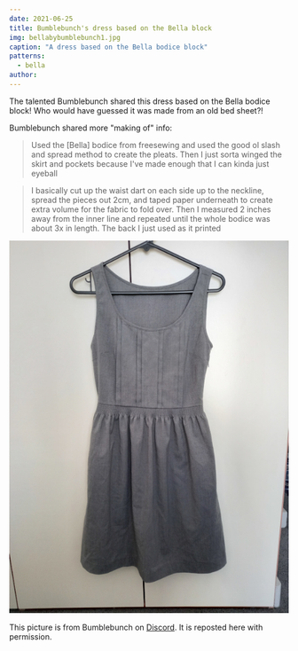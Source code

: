 ```yaml
---
date: 2021-06-25
title: Bumblebunch's dress based on the Bella block
img: bellabybumblebunch1.jpg
caption: "A dress based on the Bella bodice block"
patterns:
  - bella
author:
---
```


The talented Bumblebunch shared this dress based on the Bella bodice block! Who would have guessed it was made from an old bed sheet?!

Bumblebunch shared more "making of" info:

> Used the [Bella] bodice from freesewing and used the good ol slash and spread method to create the pleats. Then I just sorta winged the skirt and pockets because I've made enough that I can kinda just eyeball

> I basically cut up the waist dart on each side up to the neckline, spread the pieces out 2cm, and taped paper underneath to create extra volume for the fabric to fold over. Then I measured 2 inches away from the inner line and repeated until the whole bodice was about 3x in length. The back I just used as it printed

![Another view](bellabybumblebunch2.jpg)

<Note>

This picture is from Bumblebunch on [Discord](https://discord.freesewing.org/). It is reposted here with permission.

</Note>
